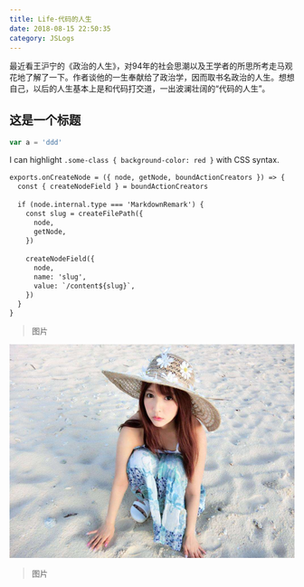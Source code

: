 ```yaml
---
title: Life-代码的人生
date: 2018-08-15 22:50:35
category: JSLogs
---
```


最近看王沪宁的《政治的人生》，对94年的社会思潮以及王学者的所思所考走马观花地了解了一下。作者谈他的一生奉献给了政治学，因而取书名政治的人生。想想自己，以后的人生基本上是和代码打交道，一出波澜壮阔的“代码的人生”。

## 这是一个标题

```js
var a = 'ddd'
```

I can highlight `.some-class { background-color: red }` with CSS syntax.

```js{1,4-6}
exports.onCreateNode = ({ node, getNode, boundActionCreators }) => {
  const { createNodeField } = boundActionCreators

  if (node.internal.type === 'MarkdownRemark') {
    const slug = createFilePath({
      node,
      getNode,
    })

    createNodeField({
      node,
      name: 'slug',
      value: `/content${slug}`,
    })
  }
}
```

> 图片

![](./images/timg.jpg)

> 图片